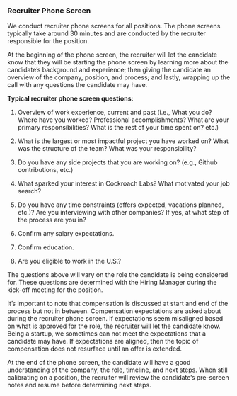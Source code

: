 ### Recruiter Phone Screen

We conduct recruiter phone screens for all positions. The phone screens typically take around 30 minutes and are conducted by the recruiter responsible for the position. 

At the beginning of the phone screen, the recruiter will let the candidate know that they will be starting the phone screen by learning more about the candidate’s background and experience; then giving the candidate an overview of the company, position, and process; and lastly, wrapping up the call with any questions the candidate may have. 

**Typical recruiter phone screen questions:**

1. Overview of work experience, current and past (i.e., What you do? Where have you worked? Professional accomplishments? What are your primary responsibilities? What is the rest of your time spent on? etc.)

2. What is the largest or most impactful project you have worked on? What was the structure of the team? What was your responsibility?

3. Do you have any side projects that you are working on? (e.g., Github contributions, etc.)

4. What sparked your interest in Cockroach Labs? What motivated your job search?

5. Do you have any time constraints (offers expected, vacations planned, etc.)? Are you interviewing with other companies? If yes, at what step of the process are you in?

6. Confirm any salary expectations.

7. Confirm education.

8. Are you eligible to work in the U.S.?

The questions above will vary on the role the candidate is being considered for. These questions are determined with the Hiring Manager during the kick-off meeting for the position. 

It’s important to note that compensation is discussed at start and end of the process but not in between. Compensation expectations are asked about during the recruiter phone screen. If expectations seem misaligned based on what is approved for the role, the recruiter will let the candidate know. Being a startup, we sometimes can not meet the expectations that a candidate may have. If expectations are aligned, then the topic of compensation does not resurface until an offer is extended. 

At the end of the phone screen, the candidate will have a good understanding of the company, the role, timeline, and next steps. When still calibrating on a position, the recruiter will review the candidate’s pre-screen notes and resume before determining next steps. 

